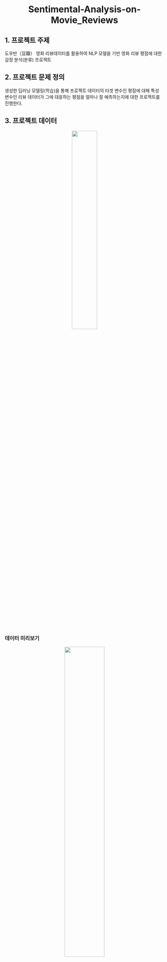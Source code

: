 # <div align="Center">Sentimental-Analysis-on-Movie_Reviews </div>

## 1. 프로젝트 주제 

도우반（豆瓣） 영화 리뷰데이터를 활용하여 NLP 모델을 기반 영화 리뷰 평점에 대한 감정 분석(분류) 프로젝트

## 2. 프로젝트 문제 정의 

생성한 딥러닝 모델링(학습)을 통해 프로젝트 데이터의 타겟 변수인 평점에 대해 특성 변수인 리뷰 데이터가 그에 대응하는 평점을 얼마나 잘 예측하는지에 대한 프로젝트를 진행한다. 

## 3. 프로젝트 데이터 

<P>
<div align="center"><IMG src='https://user-images.githubusercontent.com/78430460/146902418-8c87b6c9-f625-4565-b4df-b582abc95346.png' height=40% width=40%></div> </P>

### 데이터 미리보기
<P>
<div align="center"><IMG src='https://user-images.githubusercontent.com/78430460/146907378-2bea9f88-bdd2-4e35-b255-84f57c440efe.png' height=50% width=50%></div> </P>  
  
- star 컬럼의 수치가 클수록 긍정 리뷰값, 작을수록 부정 리뷰값
<br>
  
豆瓣电影은 중국의 영화 종합 사이트로서, 해당 사이트에서 가공한 약 210만 개의 영화 리뷰, 평점 데이터로 구성된 캐글 출처 데이터를 사용하여 일반적으로 쓰이는 영어 데이터가 아닌 중국어 데이터를 활용한 NLP 프로젝트를 수행함으로서, NLP(자연어 처리) 모델에 대한 이해를 확장시키는데 그 목적이 있다. 
  
데이터 출처 : https://www.kaggle.com/utmhikari/doubanmovieshortcomments
 
## 4. 프로젝트 분석 방법

<IMG src='https://user-images.githubusercontent.com/78430460/146906746-f04c86e2-ebf6-466c-92dc-40354793a46d.png' height=40% width=40%>

- "Jieba" 라이브러리를 사용한 리뷰 데이터(특성 변수) 분철화 
- "바이두 불용사전"을 적용한 불용어 전처리 수행
- 모델링 적용을 위한 각 단어 벡터화(수치화)

위에 해당하는 데이터 전처리 과정을 수행하고 Tensorflow 딥러닝 프레임워크를 사용하여 LSTM 모델을 적용한 모델링을 통해 데이터를 학습시키고 모델 성능 지표로서 정확도와 로스값을 사용하여 모델을 평가한다. 그리고 학습된 모델을 테스트 데이터에 적용하여 테스트 데이터에 대한 모델 성능을 지표를 통해 평가한다. 
  
## 5. 프로젝트 결과 분석  

모델링 결과, 검증 데이터에 대한 모델 정확도는 0.7363, 로스값은 0.6277의 값이 나왔으며, 이를 테스트 데이터에 적용한 결과 테스트 데이터에 대한 모델 정확도는 0.7367, 로스값은 0.6278의 값을 도출했다. 
